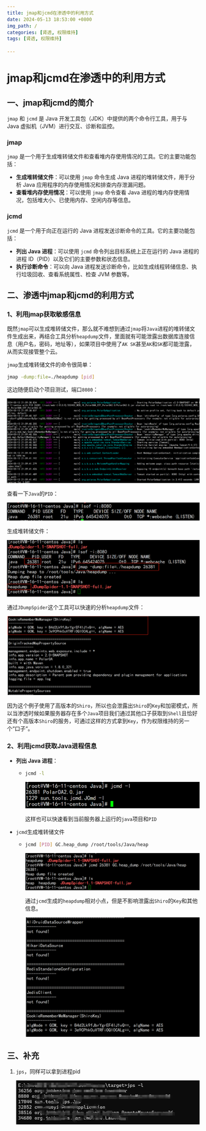 ```yaml
---
title: jmap和jcmd在渗透中的利用方式
date: 2024-05-13 18:53:00 +0800
img_path: /
categories: [肾透, 权限维持]
tags: [肾透, 权限维持]

---
```


# jmap和jcmd在渗透中的利用方式

## 一、jmap和jcmd的简介

`jmap` 和 `jcmd` 是 Java 开发工具包（JDK）中提供的两个命令行工具，用于与 Java 虚拟机（JVM）进行交互、诊断和监控。

### jmap

`jmap` 是一个用于生成堆转储文件和查看堆内存使用情况的工具。它的主要功能包括：

- **生成堆转储文件**：可以使用 `jmap` 命令生成 Java 进程的堆转储文件，用于分析 Java 应用程序的内存使用情况和排查内存泄漏问题。
- **查看堆内存使用情况**：可以使用 `jmap` 命令查看 Java 进程的堆内存使用情况，包括堆大小、已使用内存、空闲内存等信息。

### jcmd

`jcmd` 是一个用于向正在运行的 Java 进程发送诊断命令的工具。它的主要功能包括：

- **列出 Java 进程**：可以使用 `jcmd` 命令列出目标系统上正在运行的 Java 进程的进程 ID（PID）以及它们的主要参数和状态信息。
- **执行诊断命令**：可以向 Java 进程发送诊断命令，比如生成线程转储信息、执行垃圾回收、查看系统属性、检查 JVM 参数等。

## 二、渗透中jmap和jcmd的利用方式

### 1、利用jmap获取敏感信息

既然`jmap`可以生成堆转储文件，那么就不难想到通过`jmap`将`Java`进程的堆转储文件生成出来，再结合工具分析`heapdump`文件，里面就有可能泄露出数据库连接信息（用户名，密码，地址等），如果项目中使用了`AK SK`甚至`AK`和`SK`都可能泄露，从而实现接管整个云。

`jmap`生成堆转储文件的命令很简单：

```bash
jmap -dump:file=./heapdump [pid]
```

这边随便启动个项目测试，端口`8080`：

![image-20240513211025480](assets/image-20240513211025480.png)

查看一下`Java`的`PID`：

![image-20240513211153564](assets/image-20240513211153564.png)

生成堆转储文件：

![image-20240513211301751](assets/image-20240513211301751.png)

通过`JDumpSpider`这个工具可以快速的分析`heapdump`文件：

![image-20240513211503158](assets/image-20240513211503158.png)

因为这个例子使用了高版本的`Shiro`，所以也会泄露出`Shiro`的`Key`和加密模式，所以当渗透时候如果服务器存在多个`Java`项目我们通过其他口子获取到`Shell`且恰好还有个高版本`Shiro`的服务，可通过这样的方式拿到`Key`，作为权限维持的另一个“口子“。



### 2、利用jcmd获取Java进程信息

- **列出 Java 进程**：

  - ```bash
    jcmd -l
    ```

    ![image-20240513212243868](assets/image-20240513212243868.png)

    这样也可以快速看到当前服务器上运行的`java`项目和`PID`

- `jcmd`生成堆转储文件

  - ```bash
    jcmd [PID] GC.heap_dump /root/tools/Java/heap
    ```

    ![image-20240513212857119](assets/image-20240513212857119.png)

    通过`jcmd`生成的`heapdump`相对小点，但是不影响泄露出`Shiro`的`Key`和其他信息。

    ![image-20240513213049026](assets/image-20240513213049026.png)
    
    

## 三、补充

1. `jps`，同样可以拿到进程pid

   ![image-20240909152626772](assets/image-20240909152626772.png)

   
